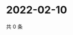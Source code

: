 # 2022-02-10

共 0 条

<!-- BEGIN WEIBO -->
<!-- 最后更新时间 Thu Feb 10 2022 10:30:17 GMT+0800 (China Standard Time) -->

<!-- END WEIBO -->
